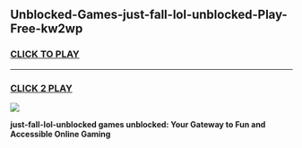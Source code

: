 
## Unblocked-Games-just-fall-lol-unblocked-Play-Free-kw2wp
<h3>
<a href="https://premium76.site?title=just-fall-lol-unblocked&ref=20M">CLICK TO PLAY</a></h3>
<hr>

<h3>
<a href="https://premium76.site?title=just-fall-lol-unblocked&ref=20M">CLICK 2 PLAY</a>
  
</h3>

<a href="https://premium76.site?title=just-fall-lol-unblocked&ref=19M"><img src="https://clearcache.store/games.png"></a>


**just-fall-lol-unblocked games unblocked: Your Gateway to Fun and Accessible Online Gaming**
